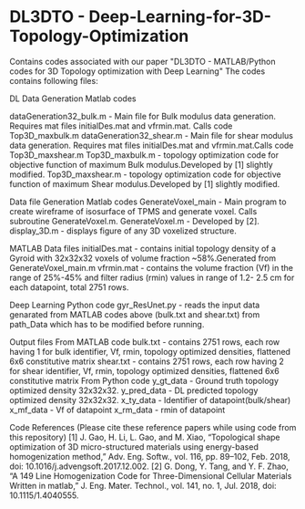# DL3DTO - Deep-Learning-for-3D-Topology-Optimization
Contains codes associated with our paper "DL3DTO - MATLAB/Python codes for 3D Topology optimization with Deep Learning"
The codes contains following files:

DL Data Generation Matlab codes

dataGeneration32_bulk.m - Main file for Bulk modulus data generation. Requires mat files initialDes.mat and vfrmin.mat. Calls code Top3D_maxbulk.m
dataGeneration32_shear.m - Main file for shear modulus data generation. Requires mat files initialDes.mat and vfrmin.mat.Calls code Top3D_maxshear.m
Top3D_maxbulk.m - topology optimization code for objective function of maximum Bulk modulus.Developed by [1] slightly modified.
Top3D_maxshear.m - topology optimization code for objective function of maximum Shear modulus.Developed by [1] slightly modified.

Data file Generation Matlab codes
GenerateVoxel_main - Main program to create wireframe of isosurface of TPMS and generate voxel. Calls subroutine GenerateVoxel.m.
GenerateVoxel.m - Developed by [2]. 
display_3D.m - displays figure of any 3D voxelized structure.

MATLAB Data files
initialDes.mat - contains initial topology density of a Gyroid with 32x32x32 voxels of volume fraction ~58%.Generated from GenerateVoxel_main.m
vfrmin.mat - contains the volume fraction (Vf) in the range of 25%-45% and filter radius (rmin) values in range of 1.2- 2.5 cm for each datapoint, total 2751 rows.

Deep Learning Python code
gyr_ResUnet.py - reads the input data genarated from MATLAB codes above (bulk.txt and shear.txt) from path_Data which has to be modified before running. 

Output files
From MATLAB code
bulk.txt - contains 2751 rows, each row having 1 for bulk identifier, Vf, rmin, topology optimized densities, flattened 6x6 constitutive matrix
shear.txt - contains 2751 rows, each row having 2 for shear identifier, Vf, rmin, topology optimized densities, flattened 6x6 constitutive matrix
From Python code
y_gt_data - Ground truth topology optimized density 32x32x32. 
y_pred_data - DL predicted topology optimized density 32x32x32.
x_ty_data - Identifier of datapoint(bulk/shear)
x_mf_data - Vf of datapoint
x_rm_data - rmin of datapoint


Code References (Please cite these reference papers while using code from this repository)
[1] J. Gao, H. Li, L. Gao, and M. Xiao, “Topological shape optimization of 3D micro-structured materials using energy-based homogenization method,” Adv. Eng. Softw., vol. 116, pp. 89–102, Feb. 2018, doi: 10.1016/j.advengsoft.2017.12.002.
[2] G. Dong, Y. Tang, and Y. F. Zhao, “A 149 Line Homogenization Code for Three-Dimensional Cellular Materials Written in matlab,” J. Eng. Mater. Technol., vol. 141, no. 1, Jul. 2018, doi: 10.1115/1.4040555.

